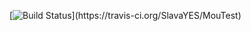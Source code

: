 [![Build Status](https://travis-ci.org/SlavaYES/MouTest.svg?branch=mas..)](https://travis-ci.org/SlavaYES/MouTest)
